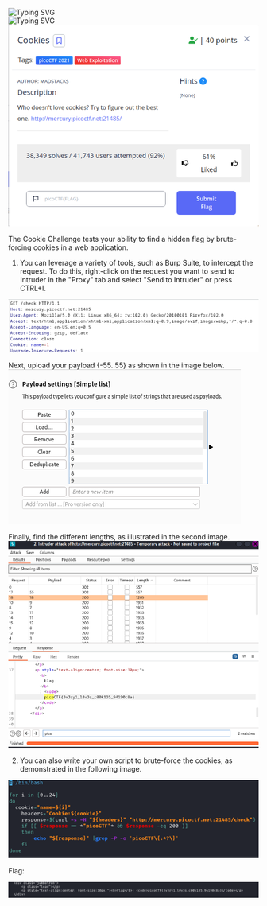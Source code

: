 ![Typing SVG](https://readme-typing-svg.herokuapp.com?font=Fira+Code&pause=1000&width=435&size=35&lines=Cookies)
<br>
![Typing SVG](https://readme-typing-svg.herokuapp.com?font=Fira+Code&weight=500&pause=1000&color=F70000&width=435&lines=Web+Exploitation)
![Challenge Description](Cookies.png)

The Cookie Challenge tests your ability to find a hidden flag by brute-forcing cookies in a web application.

1. You can leverage a variety of tools, such as Burp Suite, to intercept the request. To do this, right-click on the request you want to send to Intruder in the "Proxy" tab and select "Send to Intruder" or press CTRL+I.   

![file command](Solution.png)

Next, upload your payload {-55..55} as shown in the image below.
![file command](Solution-p1.png)

Finally, find the different lengths, as illustrated in the second image.
![file command](solution-p2.png)

2. You can also write your own script to brute-force the cookies, as demonstrated in the following image.

![file command](Solution2.png)

Flag:

![file command](s.png)
